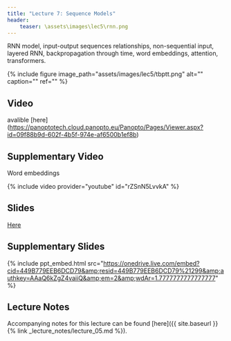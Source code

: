 ```yaml
---
title: "Lecture 7: Sequence Models"
header:
    teaser: \assets\images\lec5\rnn.png
---
```


RNN model, input-output sequences relationships, non-sequential input, layered RNN,
backpropagation through time, word embeddings, attention, transformers.

{% include figure image_path="assets/images/lec5/tbptt.png" alt="" caption="" ref="" %}

## Video

avalible [here] (https://panoptotech.cloud.panopto.eu/Panopto/Pages/Viewer.aspx?id=09f88b9d-602f-4b5f-974e-af6500b1ef8b)
## Supplementary Video

Word embeddings

{% include video provider="youtube" id="rZSnN5LvvkA" %}

## Slides

[Here](https://www.dropbox.com/scl/fi/59w1ceasdi4o7s2mlr1dc/236781Lecture6_RNNs.pptx?dl=0&rlkey=1kc0gkf9yf4208lgzmvfamb0c)

## Supplementary Slides

{% include ppt_embed.html
src="https://onedrive.live.com/embed?cid=449B779EEB6DCD79&amp;resid=449B779EEB6DCD79%21299&amp;authkey=AAaQ6kZgZ4vaiiQ&amp;em=2&amp;wdAr=1.7777777777777777" %}


## Lecture Notes

Accompanying notes for this lecture can be found [here]({{ site.baseurl }}{% link _lecture_notes/lecture_05.md %}).
